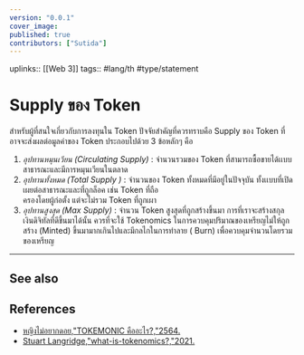 ```yaml
---
version: "0.0.1"
cover_image:
published: true
contributors: ["Sutida"]
---
```

uplinks:: [[Web 3]]
tags:: #lang/th #type/statement

# Supply ของ Token
สำหรับผู้ที่สนใจเกี่ยวกับการลงทุนใน Token ปัจจัยสำคัญที่ควรทราบคือ Supply ของ Token ที่อาจจะส่งผลต่อมูลค่าของ Token ประกอบไปด้วย 3 ข้อหลักๆ คือ
1. *อุปทานหมุนเวียน (Circulating Supply)* : จำนวนรวมของ Token ที่สามารถซื้อขายได้เเบบสาธารณะและมีการหมุนเวียนในตลาด
2. *อุปทานทั้งหมด (Total Supply )* : จำนวนของ Token ทั้งหมดที่มีอยู่ในปัจจุบัน ทั้งเเบบที่เปิดเผยต่อสาธารณะและที่ถูกล็อค เช่น Token ที่ถือ  
    ครองโดยผู้ก่อตั้ง แต่จะไม่รวม Token ที่ถูกเผา    
3. *อุปทานสูงสุด (Max Supply)* : จำนวน Token สูงสุดที่ถูกสร้างขึ้นมา
การที่เราจะสร้างสกุลเงินดิจิทัลที่ดีขึ้นมาได้นั้น ควรที่จะใช้ Tokenomics ในการควบคุมปริมาณของเหรียญไม่ให้ถูกสร้าง (Minted) ขึ้นมามากเกินไปและมีกลไกในการทำลาย ( Burn) เพื่อควบคุมจำนวนโดยรวมของเหรียญ

---
## See also
## References
- [หญิงไม่อยากดอย,"TOKEMONIC คืออะไร?,"2564.](https://csisociety.com/tokemonic/)
- [Stuart Langridge,"what-is-tokenomics?,"2021.](https://coinmarketcap.com/alexandria/article/what-is-tokenomics?fbclid=IwAR0T9kPgOMCssTn4zlWVx_yu0HpY56OlJ9uvCqdR51EpbD66q6W5iK9kAX8)
